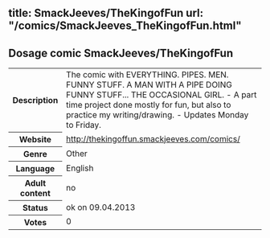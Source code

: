 title: SmackJeeves/TheKingofFun
url: "/comics/SmackJeeves_TheKingofFun.html"
---
Dosage comic SmackJeeves/TheKingofFun
-----------------------------------------

<table class="comicinfo">
<tr>
<th>Description</th><td>The comic with EVERYTHING. PIPES. MEN. FUNNY STUFF. A MAN WITH A PIPE DOING FUNNY STUFF... THE OCCASIONAL GIRL. - A part time project done mostly for fun, but also to practice my writing/drawing. - Updates Monday to Friday.</td>
</tr>
<tr>
<th>Website</th><td><a href="http://thekingoffun.smackjeeves.com/comics/">http://thekingoffun.smackjeeves.com/comics/</a></td>
</tr>
<tr>
<th>Genre</th><td>Other</td>
</tr>
<tr>
<th>Language</th><td>English</td>
</tr>
<tr>
<th>Adult content</th><td>no</td>
</tr>
<tr>
<th>Status</th><td>ok on 09.04.2013</td>
</tr>
<tr>
<th>Votes</th><td>0</div></td>
</tr>
</table>

